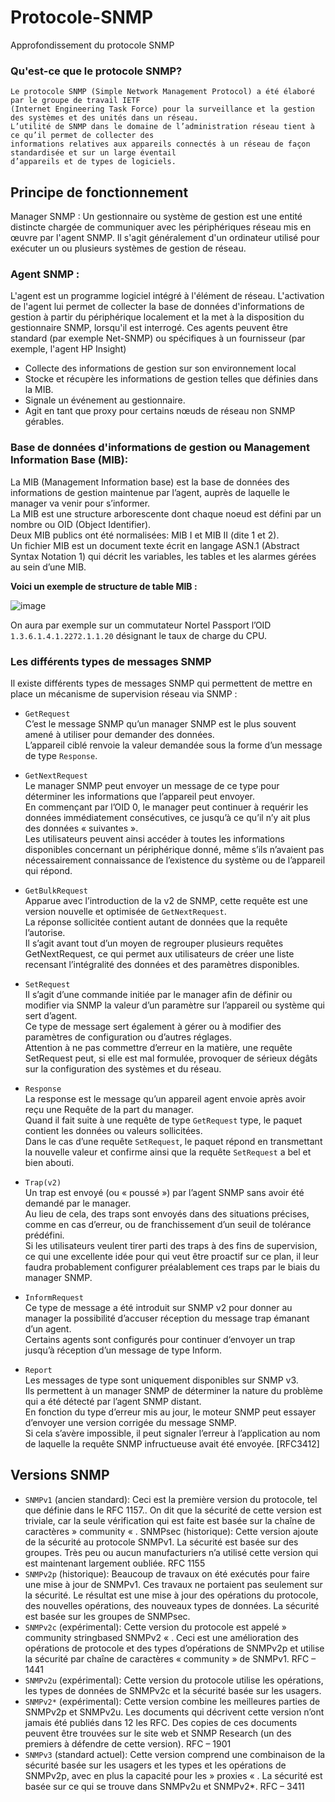 # Protocole-SNMP
Approfondissement du protocole SNMP

### Qu'est-ce que le protocole SNMP?
```
Le protocole SNMP (Simple Network Management Protocol) a été élaboré par le groupe de travail IETF
(Internet Engineering Task Force) pour la surveillance et la gestion des systèmes et des unités dans un réseau.
L’utilité de SNMP dans le domaine de l’administration réseau tient à ce qu’il permet de collecter des
informations relatives aux appareils connectés à un réseau de façon standardisée et sur un large éventail
d’appareils et de types de logiciels.
```

## Principe de fonctionnement
Manager SNMP :
Un gestionnaire ou système de gestion est une entité distincte chargée de communiquer avec les périphériques réseau mis en œuvre par l'agent SNMP. Il s'agit généralement d'un ordinateur utilisé pour exécuter un ou plusieurs systèmes de gestion de réseau.

### Agent SNMP :
L'agent est un programme logiciel intégré à l'élément de réseau. L'activation de l'agent lui permet de collecter la base de données d'informations de gestion à partir du périphérique localement et la met à la disposition du gestionnaire SNMP, lorsqu'il est interrogé. Ces agents peuvent être standard (par exemple Net-SNMP) ou spécifiques à un fournisseur (par exemple, l'agent HP Insight)
* Collecte des informations de gestion sur son environnement local
* Stocke et récupère les informations de gestion telles que définies dans la MIB.
* Signale un événement au gestionnaire.
* Agit en tant que proxy pour certains nœuds de réseau non SNMP gérables.

### Base de données d'informations de gestion ou Management Information Base (MIB):
La MIB (Management Information base) est la base de données des informations de gestion maintenue par l’agent, auprès de laquelle le manager va venir pour s’informer.<br>
La MIB est une structure arborescente dont chaque noeud est défini par un nombre ou OID (Object Identifier).<br>
Deux MIB publics ont été normalisées: MIB I et MIB II (dite 1 et 2).<br>
Un fichier MIB est un document texte écrit en langage ASN.1 (Abstract Syntax Notation 1) qui décrit les variables, les tables et les alarmes gérées au sein d’une MIB.

**Voici un exemple de structure de table MIB :**

![image](https://user-images.githubusercontent.com/83721477/168039803-5fde58e6-63c9-433d-855f-b63f9a1b391c.png)

On aura par exemple sur un commutateur Nortel Passport l’OID `1.3.6.1.4.1.2272.1.1.20` désignant le taux de charge du CPU.

### Les différents types de messages SNMP
Il existe différents types de messages SNMP qui permettent de mettre en place un mécanisme de supervision réseau via SNMP :

* `GetRequest`<br>C’est le message SNMP qu’un manager SNMP est le plus souvent amené à utiliser pour demander des données.<br>L’appareil ciblé renvoie la valeur demandée sous la forme d’un message de type `Response`.

* `GetNextRequest`<br>Le manager SNMP peut envoyer un message de ce type pour déterminer les informations que l’appareil peut envoyer.<br>En commençant par l’OID 0, le manager peut continuer à requérir les données immédiatement consécutives, ce jusqu’à ce qu’il n’y ait plus des données « suivantes ».<br>Les utilisateurs peuvent ainsi accéder à toutes les informations disponibles concernant un périphérique donné, même s’ils n’avaient pas nécessairement connaissance de l’existence du système ou de l’appareil qui répond.

* `GetBulkRequest`<br>Apparue avec l’introduction de la v2 de SNMP, cette requête est une version nouvelle et optimisée de `GetNextRequest`.<br>La réponse sollicitée contient autant de données que la requête l’autorise.<br>Il s’agit avant tout d’un moyen de regrouper plusieurs requêtes GetNextRequest, ce qui permet aux utilisateurs de créer une liste recensant l’intégralité des données et des paramètres disponibles.

* `SetRequest`<br>Il s’agit d’une commande initiée par le manager afin de définir ou modifier via SNMP la valeur d’un paramètre sur l’appareil ou système qui sert d’agent.<br>Ce type de message sert également à gérer ou à modifier des paramètres de configuration ou d’autres réglages.<br>Attention à ne pas commettre d’erreur en la matière, une requête SetRequest peut, si elle est mal formulée, provoquer de sérieux dégâts sur la configuration des systèmes et du réseau.

* `Response`<br>La response est le message qu’un appareil agent envoie après avoir reçu une Requête de la part du manager.<br>Quand il fait suite à une requête de type `GetRequest` type, le paquet contient les données ou valeurs sollicitées.<br>Dans le cas d’une requête `SetRequest`, le paquet répond en transmettant la nouvelle valeur et confirme ainsi que la requête `SetRequest` a bel et bien abouti.

* `Trap(v2)`<br>Un trap est envoyé (ou « poussé ») par l’agent SNMP sans avoir été demandé par le manager.<br>Au lieu de cela, des traps sont envoyés dans des situations précises, comme en cas d’erreur, ou de franchissement d’un seuil de tolérance prédéfini.<br>Si les utilisateurs veulent tirer parti des traps à des fins de supervision, ce qui une excellente idée pour qui veut être proactif sur ce plan, il leur faudra probablement configurer préalablement ces traps par le biais du manager SNMP.

* `InformRequest`<br>Ce type de message a été introduit sur SNMP v2 pour donner au manager la possibilité d’accuser réception du message trap émanant d’un agent.<br>Certains agents sont configurés pour continuer d‘envoyer un trap jusqu’à réception d’un message de type Inform.

* `Report`<br>Les messages de type sont uniquement disponibles sur SNMP v3.<br>Ils permettent à un manager SNMP de déterminer la nature du problème qui a été détecté par l’agent SNMP distant.<br>En fonction du type d’erreur mis au jour, le moteur SNMP peut essayer d’envoyer une version corrigée du message SNMP.<br>Si cela s’avère impossible, il peut signaler l’erreur à l’application au nom de laquelle la requête SNMP infructueuse avait été envoyée. [RFC3412]

## Versions SNMP
* `SNMPv1` (ancien standard): Ceci est la première version du protocole, tel que définie dans le RFC 1157.. On dit que la sécurité de cette version est triviale, car la seule vérification qui est faite est basée sur la chaîne de caractères  » community « . SNMPsec (historique): Cette version ajoute de la sécurité au protocole SNMPv1. La sécurité est basée sur des groupes. Très peu ou aucun manufacturiers n’a utilisé cette version qui est maintenant largement oubliée.
RFC 1155
* `SNMPv2p` (historique): Beaucoup de travaux on été exécutés pour faire une mise à jour de SNMPv1. Ces travaux ne portaient pas seulement sur la sécurité. Le résultat est une mise à jour des opérations du protocole, des nouvelles opérations, des nouveaux types de données. La sécurité est basée sur les groupes de SNMPsec.
* `SNMPv2c` (expérimental): Cette version du protocole est appelé  » community stringbased SNMPv2 « . Ceci est une amélioration des opérations de protocole et des  types d’opérations de SNMPv2p et utilise la sécurité par chaîne de caractères « community  » de SNMPv1.
RFC – 1441
* `SNMPv2u` (expérimental): Cette version du protocole utilise les opérations, les types de données de SNMPv2c et la sécurité basée sur les usagers.
* `SNMPv2*` (expérimental): Cette version combine les meilleures parties de SNMPv2p et SNMPv2u. Les documents qui décrivent cette version n’ont jamais été publiés dans 12 les RFC. Des copies de ces documents peuvent être trouvées sur le site web et SNMP Research (un des premiers à défendre de cette version).
RFC – 1901
* `SNMPv3` (standard actuel): Cette version comprend une combinaison de la sécurité basée sur les usagers et les types et les opérations de SNMPv2p, avec en plus la capacité pour les  » proxies « . La sécurité est basée sur ce qui se trouve dans SNMPv2u et SNMPv2*.
RFC – 3411

